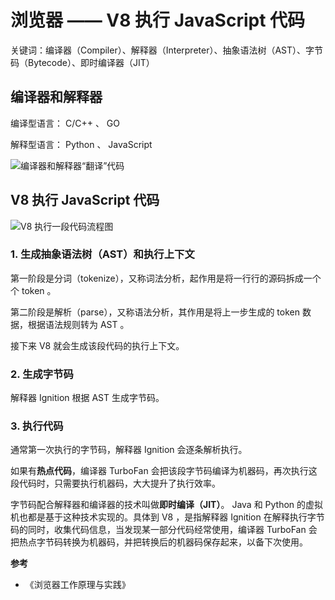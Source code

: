 # 浏览器 —— V8 执行 JavaScript 代码

关键词：编译器（Compiler）、解释器（Interpreter）、抽象语法树（AST）、字节码（Bytecode）、即时编译器（JIT）

## 编译器和解释器

编译型语言： C/C++ 、 GO

解释型语言： Python 、 JavaScript

![编译器和解释器“翻译”代码](http://storage.icyc.cc/p/20211121/rc-upload-1637502079456-4.png)

## V8 执行 JavaScript 代码

![V8 执行一段代码流程图](http://storage.icyc.cc/p/20211121/rc-upload-1637501367811-4.png)

### 1. 生成抽象语法树（AST）和执行上下文

第一阶段是分词（tokenize），又称词法分析，起作用是将一行行的源码拆成一个个 token 。

第二阶段是解析（parse），又称语法分析，其作用是将上一步生成的 token 数据，根据语法规则转为 AST 。

接下来 V8 就会生成该段代码的执行上下文。

### 2. 生成字节码

解释器 Ignition 根据 AST 生成字节码。

### 3. 执行代码

通常第一次执行的字节码，解释器 Ignition 会逐条解析执行。

如果有**热点代码**，编译器 TurboFan 会把该段字节码编译为机器码，再次执行这段代码时，只需要执行机器码，大大提升了执行效率。

字节码配合解释器和编译器的技术叫做**即时编译（JIT）**。 Java 和 Python 的虚拟机也都是基于这种技术实现的。具体到 V8 ，是指解释器 Ignition 在解释执行字节码的同时，收集代码信息，当发现某一部分代码经常使用，编译器 TurboFan 会把热点字节码转换为机器码，并把转换后的机器码保存起来，以备下次使用。

**参考**

* 《浏览器工作原理与实践》
